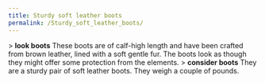 ```yaml
---
title: Sturdy soft leather boots
permalink: /Sturdy_soft_leather_boots/
---
```


\> **look boots**
These boots are of calf-high length and have been crafted from brown
leather,
lined with a soft gentle fur. The boots look as though they might offer
some
protection from the elements.
\> **consider boots**
They are a sturdy pair of soft leather boots.
They weigh a couple of pounds.